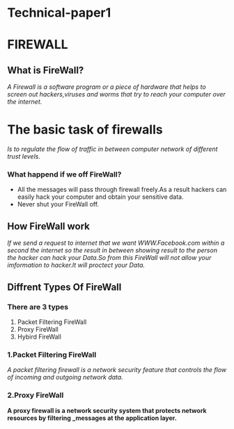 # Technical-paper1

# FIREWALL
## What is FireWall?
*A Firewall is a software program or a piece of hardware that helps to screen out 
      hackers,viruses and worms that try to reach your computer over the internet.*
# The basic task of firewalls
 *Is to regulate the flow of traffic in between computer network of different trust levels.*
 ### What happend if we off FireWall?
 - All the messages will pass through firewall freely.As a result hackers can easily hack your
        computer and obtain your sensitive data.
 - Never shut your FireWall off.
## How FireWall work
*If we send a request to internet that we want WWW.Facebook.com within a second the internet so the result in between 
    showing result to the person the hacker can hack your Data.So from this FireWall will not allow your imformation to
    hacker.It will proctect your Data.*
## Diffrent Types Of FireWall
### There are 3 types
1. Packet Filtering FireWall
2. Proxy FireWall
3. Hybird FireWall
### 1.Packet Filtering FireWall
*A packet filtering firewall is a network security feature that controls the flow of incoming and outgoing network data.*
### 2.Proxy FireWall
**A proxy firewall is a network security system that protects network resources by filtering _messages 
at the application layer.**
 
          

